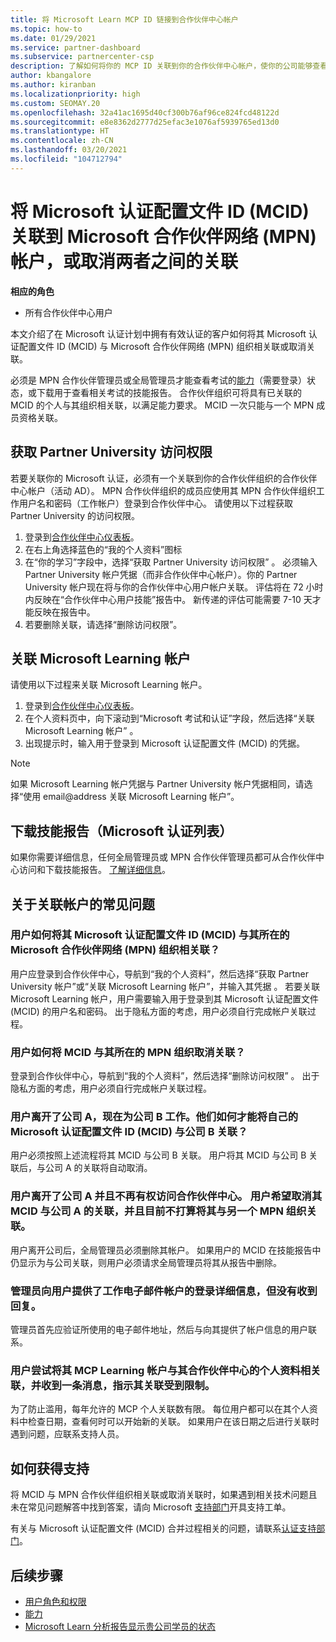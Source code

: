 ```yaml
---
title: 将 Microsoft Learn MCP ID 链接到合作伙伴中心帐户
ms.topic: how-to
ms.date: 01/29/2021
ms.service: partner-dashboard
ms.subservice: partnercenter-csp
description: 了解如何将你的 MCP ID 关联到你的合作伙伴中心帐户，使你的公司能够查看你所参与的资格培训和学习路径。
author: kbangalore
ms.author: kiranban
ms.localizationpriority: high
ms.custom: SEOMAY.20
ms.openlocfilehash: 32a41ac1695d40cf300b76af96ce824fcd48122d
ms.sourcegitcommit: e8e8362d2777d25efac3e1076af5939765ed13d0
ms.translationtype: HT
ms.contentlocale: zh-CN
ms.lasthandoff: 03/20/2021
ms.locfileid: "104712794"
---
```

# <a name="link-or-unlink-a-microsoft-certification-profile-id-mcid-to-a-microsoft-partner-network-mpn-account"></a>将 Microsoft 认证配置文件 ID (MCID) 关联到 Microsoft 合作伙伴网络 (MPN) 帐户，或取消两者之间的关联

**相应的角色**

- 所有合作伙伴中心用户

本文介绍了在 Microsoft 认证计划中拥有有效认证的客户如何将其 Microsoft 认证配置文件 ID (MCID) 与 Microsoft 合作伙伴网络 (MPN) 组织相关联或取消关联。

必须是 MPN 合作伙伴管理员或全局管理员才能查看考试的[能力](https://partner.microsoft.com/pcv/partnership/competencies)（需要登录）状态，或下载用于查看相关考试的技能报告。 合作伙伴组织可将具有已关联的 MCID 的个人与其组织相关联，以满足能力要求。 MCID 一次只能与一个 MPN 成员资格关联。

## <a name="get-partner-university-access"></a>获取 Partner University 访问权限

若要关联你的 Microsoft 认证，必须有一个关联到你的合作伙伴组织的合作伙伴中心帐户（活动 AD）。 MPN 合作伙伴组织的成员应使用其 MPN 合作伙伴组织工作用户名和密码（工作帐户）登录到合作伙伴中心。
请使用以下过程获取 Partner University 的访问权限。

1. 登录到[合作伙伴中心仪表板](https://partner.microsoft.com/dashboard/)。
2. 在右上角选择蓝色的“我的个人资料”图标
3. 在“你的学习”字段中，选择“获取 Partner University 访问权限” 。 必须输入 Partner University 帐户凭据（而非合作伙伴中心帐户）。你的 Partner University 帐户现在将与你的合作伙伴中心用户帐户关联。 评估将在 72 小时内反映在“合作伙伴中心用户技能”报告中。 新传递的评估可能需要 7-10 天才能反映在报告中。
4. 若要删除关联，请选择“删除访问权限”。

## <a name="associate-a-microsoft-learning-account"></a>关联 Microsoft Learning 帐户

请使用以下过程来关联 Microsoft Learning 帐户。 

1. 登录到[合作伙伴中心仪表板](https://partner.microsoft.com/dashboard/)。
2. 在个人资料页中，向下滚动到“Microsoft 考试和认证”字段，然后选择“关联 Microsoft Learning 帐户” 。
3. 出现提示时，输入用于登录到 Microsoft 认证配置文件 (MCID) 的凭据。

>[!NOTE]
>如果 Microsoft Learning 帐户凭据与 Partner University 帐户凭据相同，请选择“使用 email@address 关联 Microsoft Learning 帐户”。

## <a name="download-skills-report-microsoft-certification-list"></a>下载技能报告（Microsoft 认证列表）
如果你需要详细信息，任何全局管理员或 MPN 合作伙伴管理员都可从合作伙伴中心访问和下载技能报告。 [了解详细信息](./mpn-skills-report.md#view-skills-report-data)。


## <a name="frequently-asked-questions-about-linking-accounts"></a>关于关联帐户的常见问题

### <a name="how-can-a-user-link-their-microsoft-certification-profile-id-mcid-with-the-microsoft-partner-network-mpn-organization-they-work-for"></a>用户如何将其 Microsoft 认证配置文件 ID (MCID) 与其所在的 Microsoft 合作伙伴网络 (MPN) 组织相关联？

用户应登录到合作伙伴中心，导航到“我的个人资料”，然后选择“获取 Partner University 帐户”或“关联 Microsoft Learning 帐户”，并输入其凭据  。 若要关联 Microsoft Learning 帐户，用户需要输入用于登录到其 Microsoft 认证配置文件 (MCID) 的用户名和密码。 出于隐私方面的考虑，用户必须自行完成帐户关联过程。  

### <a name="how-can-a-user-unlink-their-mcid-from-the-mpn-organization-they-work-for"></a>用户如何将 MCID 与其所在的 MPN 组织取消关联？

登录到合作伙伴中心，导航到“我的个人资料”，然后选择“删除访问权限” 。 出于隐私方面的考虑，用户必须自行完成帐户关联过程。

### <a name="the-user-left-company-a-and-now-works-for-company-b-how-can-they-link-their-microsoft-certification-profile-id-mcid-with-company-b"></a>用户离开了公司 A，现在为公司 B 工作。他们如何才能将自己的 Microsoft 认证配置文件 ID (MCID) 与公司 B 关联？

用户必须按照上述流程将其 MCID 与公司 B 关联。 用户将其 MCID 与公司 B 关联后，与公司 A 的关联将自动取消。

### <a name="the-user-left-company-a-and-no-longer-has-access-to-partner-center-they-want-to-unlink-their-mcid-from-company-a-and-are-not-planning-to-link-it-with-another-mpn-organization-at-the-moment"></a>用户离开了公司 A 并且不再有权访问合作伙伴中心。 用户希望取消其 MCID 与公司 A 的关联，并且目前不打算将其与另一个 MPN 组织关联。

用户离开公司后，全局管理员必须删除其帐户。 如果用户的 MCID 在技能报告中仍显示为与公司关联，则用户必须请求全局管理员将其从报告中删除。

### <a name="the-admin-provided-sign-in-details-for-a-work-email-account-to-a-user-and-they-have-had-no-response"></a>管理员向用户提供了工作电子邮件帐户的登录详细信息，但没有收到回复。

管理员首先应验证所使用的电子邮件地址，然后与向其提供了帐户信息的用户联系。

### <a name="a-user-tries-to-associate-their-mcp-learning-account-to-their-profile-in-partner-center-and-receives-a-message-that-their-association-is-limited"></a>用户尝试将其 MCP Learning 帐户与其合作伙伴中心的个人资料相关联，并收到一条消息，指示其关联受到限制。

为了防止滥用，每年允许的 MCP 个人关联数有限。 每位用户都可以在其个人资料中检查日期，查看何时可以开始新的关联。 如果用户在该日期之后进行关联时遇到问题，应联系支持人员。  

## <a name="how-to-get-support"></a>如何获得支持

将 MCID 与 MPN 合作伙伴组织相关联或取消关联时，如果遇到相关技术问题且未在常见问题解答中找到答案，请向 Microsoft [支持部门](https://partner.microsoft.com/support)开具支持工单。

有关与 Microsoft 认证配置文件 (MCID) 合并过程相关的问题，请联系[认证支持部门](https://aka.ms/mcpforum)。

## <a name="next-steps"></a>后续步骤

- [用户角色和权限](./permissions-overview.md)
- [能力](https://partner.microsoft.com/membership/competencies)
- [Microsoft Learn 分析报告显示贵公司学员的状态](ms-learn-analytics.md)